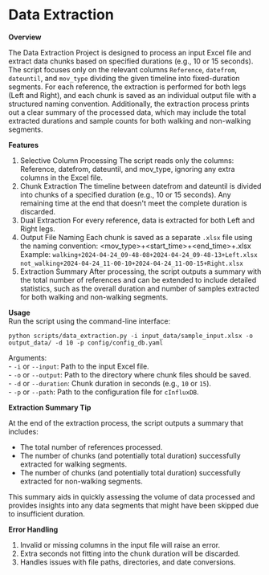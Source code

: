 # Data Extraction

**Overview**

The Data Extraction Project is designed to process an input Excel file and extract data chunks based on specified durations (e.g., 10 or 15 seconds). The script focuses only on the relevant columns `Reference`, `datefrom`, `dateuntil`, and `mov_type` dividing the given timeline into fixed-duration segments. For each reference, the extraction is performed for both legs (Left and Right), and each chunk is saved as an individual output file with a structured naming convention. Additionally, the extraction process prints out a clear summary of the processed data, which may include the total extracted durations and sample counts for both walking and non-walking segments.

**Features**
1. Selective Column Processing The script reads only the columns: Reference, datefrom, dateuntil, and mov_type, ignoring any extra columns in the Excel file.
2. Chunk Extraction The timeline between datefrom and dateuntil is divided into chunks of a specified duration (e.g., 10 or 15 seconds). Any remaining time at the
   end that doesn't meet the complete duration is discarded.
3. Dual Extraction For every reference, data is extracted for both Left and Right legs.
4. Output File Naming Each chunk is saved as a separate `.xlsx` file using the naming convention: <mov_type>+<start_time>+<end_time>+<leg>.xlsx</br>
   Example:
   `walking+2024-04-24_09-48-08+2024-04-24_09-48-13+Left.xlsx`
   `not_walking+2024-04-24_11-00-10+2024-04-24_11-00-15+Right.xlsx`
5. Extraction Summary After processing, the script outputs a summary with the total number of references and can be extended to include detailed statistics, such
    as the overall duration and number of samples extracted for both walking and non-walking segments.

**Usage**<br/>
Run the script using the command-line interface:
```
python scripts/data_extraction.py -i input_data/sample_input.xlsx -o output_data/ -d 10 -p config/config_db.yaml
```
   Arguments:<br/>
      - `-i` or `--input`: Path to the input Excel file.<br/>
      - `-o` or `--output`: Path to the directory where chunk files should be saved.<br/>
      - `-d` or `--duration`: Chunk duration in seconds (e.g., `10` or `15`).<br/>
      - `-p` or `--path`: Path to the configuration file for `cInfluxDB`.<br/>

**Extraction Summary Tip**

At the end of the extraction process, the script outputs a summary that includes:
- The total number of references processed.
- The number of chunks (and potentially total duration) successfully extracted for walking segments.
- The number of chunks (and potentially total duration) successfully extracted for non-walking segments.

This summary aids in quickly assessing the volume of data processed and provides insights into any data segments that might have been skipped due to insufficient duration.

**Error Handling**
1. Invalid or missing columns in the input file will raise an error.
2. Extra seconds not fitting into the chunk duration will be discarded.
3. Handles issues with file paths, directories, and date conversions.
